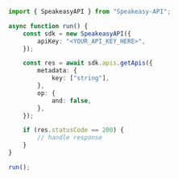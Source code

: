 <!-- Start SDK Example Usage [usage] -->
```typescript
import { SpeakeasyAPI } from "Speakeasy-API";

async function run() {
    const sdk = new SpeakeasyAPI({
        apiKey: "<YOUR_API_KEY_HERE>",
    });

    const res = await sdk.apis.getApis({
        metadata: {
            key: ["string"],
        },
        op: {
            and: false,
        },
    });

    if (res.statusCode == 200) {
        // handle response
    }
}

run();

```
<!-- End SDK Example Usage [usage] -->